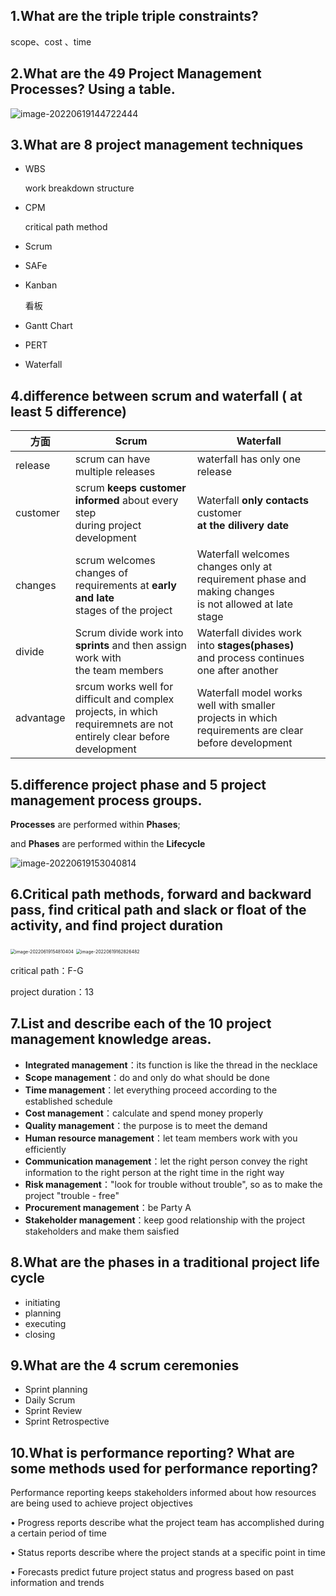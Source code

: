 ## 1.What are the triple triple constraints?

scope、cost 、time



## 2.What are the 49 Project Management Processes? Using a table.

![image-20220619144722444](https://cdn.jsdelivr.net/gh/Holmes233666/blogImage@main/img/image-20220619144722444.png)



## 3.What are 8 project management techniques

- WBS

  work breakdown structure

- CPM

  critical path method

- Scrum

- SAFe

- Kanban

  看板

- Gantt Chart

- PERT

- Waterfall

## 4.difference between scrum and waterfall ( at least 5 difference)

| 方面      | Scrum                                                        | Waterfall                                                    |
| --------- | ------------------------------------------------------------ | ------------------------------------------------------------ |
| release   | scrum can have multiple releases                             | waterfall has only one release                               |
| customer  | scrum **keeps customer informed** about every step<br />during project development | Waterfall **only contacts** customer<br />**at the dilivery date** |
| changes   | scrum welcomes changes of requirements at **early and late**<br />stages of the project | Waterfall welcomes changes only at <br />requirement phase and making changes<br />is not allowed at late stage |
| divide    | Scrum divide work into **sprints** and then assign work with <br />the team members | Waterfall divides work into **stages(phases)**<br />and process continues one after another |
| advantage | srcum works well for difficult and complex projects, in which <br />requiremnets are not entirely clear before development | Waterfall model works well with smaller <br />projects in which requirements are clear before development |



## 5.difference project phase and 5 project management process groups.

**Processes** are performed within **Phases**; 

and **Phases** are performed within the **Lifecycle**

![image-20220619153040814](https://cdn.jsdelivr.net/gh/Holmes233666/blogImage@main/img/image-20220619153040814.png)



## 6.Critical path methods, forward and backward pass, find critical path and slack or float of the activity, and find project duration

<img src="https://cdn.jsdelivr.net/gh/Holmes233666/blogImage@main/img/image-20220619154810404.png" alt="image-20220619154810404" style="zoom:50%;" />

<img src="https://cdn.jsdelivr.net/gh/Holmes233666/blogImage@main/img/image-20220619162826482.png" alt="image-20220619162826482" style="zoom:50%;" />

critical path：F-G

project duration：13



## 7.List and describe each of the 10 project management knowledge areas.

- **Integrated management**：its function is like the thread in the necklace
- **Scope management**：do and only do what should be done
- **Time management**：let everything proceed according to the established schedule
- **Cost management**：calculate and spend money properly
- **Quality management**：the purpose is to meet the demand
- **Human resource management**：let team members work with you efficiently
- **Communication management**：let the right person convey the right information to the right person at the right time in the right way
- **Risk management**："look for trouble without trouble", so as to make the project "trouble - free"
- **Procurement management**：be Party A
- **Stakeholder management**：keep good relationship with the project stakeholders and make them saisfied



## 8.What are the phases in a traditional project life cycle

- initiating
- planning
- executing
- closing



## 9.What are the 4 scrum ceremonies

- Sprint planning
- Daily Scrum
- Sprint Review
- Sprint Retrospective



## 10.What is performance reporting? What are some methods used for performance reporting?

Performance reporting keeps stakeholders informed about how resources are being used to achieve project objectives 

• Progress reports describe what the project team has accomplished during a certain period of time 

• Status reports describe where the project stands at a specific point in time 

• Forecasts predict future project status and progress based on past information and trends
